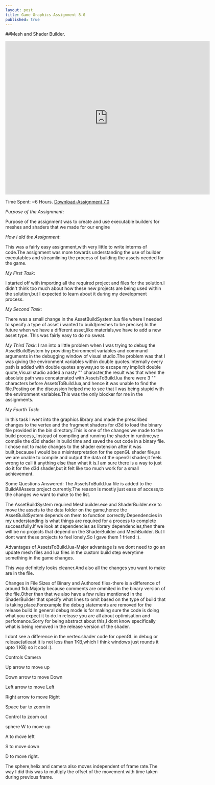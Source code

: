 ```yaml
---
layout: post
title: Game Graphics-Assignment 8.0
published: true
---
```



##Mesh and Shader Builder.
<iframe width="640" height="480" src="http://cade.utah.edu/~gujjar/Assignment7/maya_export.PNG" frameborder="0" allowfullscreen></iframe>

Time Spent: ~6 Hours.
[Download-Assignment 7.0](http://cade.utah.edu/~gujjar/Assignment7/game.zip)


_Purpose of the Assignment_:

Purpose of the assignment was to create and use executable builders for meshes and shaders that we made for our engine

_How I did the Assignment_:

This was a fairly easy assignment,with very little to write interms of code.The assignment was more towards understanding the use of builder executables and streamlining the process of building the assets needed for the game.

_My First Task_:

I started off with importing all the required project and files for the solution.I didn't think too much about how these new projects are being used within the solution,but I expected to learn about it during my development process.

_My Second Task_:

There was a small change in the AssetBuildSystem.lua file where I needed to specify a type of asset i wanted to build(meshes to be precise).In the future when we have a different asset,like materials,we have to add a new asset type.
 This was fairly easy to do no sweat.

_My Third Task_:
I ran into a little problem when I was trying to debug the AssetBuildSystem by providing Evironment variables and command arguments in the debugging window of visual studio.The problem was that I was giving the environment variables within
double quotes.Internally every path is added with double quotes anyway,so to escape my implicit double quote,Visual studio added a nasty "\" character,the result was that when the absolute path was concatenated with
AssetsToBuild.lua there were 3 "\" characters before AssetsToBuild.lua,and hence it was unable to find the file.Posting on the discussion helped me to see that I was being stupid with the environment variables.This was the only blocker for me in the assignments.

	
_My Fourth Task_:

In this task I went into the graphics library and made the prescribed changes to the vertex and the fragment shaders for d3d to load the binary file provided in the bin directory.This is one of the changes we made to the build process,.Instead of compiling and running the shader in runtime,we compile the d3d shader in build time
and saved the out code in a binary file. I chose not to make changes to the shader extension after it was built,because I would be a misinterpretation for the openGL shader file,as we are unable to compile and output the data of the openGl shader,it feels wrong to call it anything else than what it is.I am sure there is a way to just do it for the d3d shader,but 
it felt like too much work for a small achievement.


Some Questions Answered:
The AssetsToBuild.lua file is added to the BuildAllAssets project currently.The reason is mostly just ease of access,to the changes we want to make to the list.


The AssetBuildSystem required Meshbuilder.exe and ShaderBuilder.exe to move the assets to the data folder on the game,hence the AssetBuildSystem depends on them to function correctly.Dependencies in my understanding is what things are required for a process to complete successfully.If we look at dependencies as library dependencies,then there will be no projects that depend on the ShaderBuilder and MeshBuilder.
But I dont want these projects to feel lonely.So I gave them 1 friend :).


Advantages of AssetsToBuild.lua-Major advantage is we dont need to go an update mesh files and lua files in the custom build step everytime something in the game changes.


This way definitely looks cleaner.And also all the changes you want to make are in the file.


Changes in File Sizes of Binary and Authored files-there is a difference of around 1kb.Majorly because comments are ommited in the binary version of the file.Other than that we also have a few rules mentioned in the ShaderBuilder that specify what lines to omit based on the type of build that is taking place.Forexample the debug statements are removed for the release build 
In general debug mode is for making sure the code is doing what you expect it to do.In release you are all about optimisation and perfomance.Sorry for being abstract about this,I dont know specifically what is being removed in the release version of the shader.


I dont see a difference in the vertex.shader code for openGL in debug or release(atleast it is not less than 1KB,which I think windows just rounds it upto 1 KB) so it cool :).



Controls
Camera


Up arrow to move up

Down arrow to move Down

Left arrow to move Left

Right arrow to move Right


Space bar to zoom in


Control to zoom out

sphere
W to move up

A to move left

S to move down

D to move right.

The sphere,helix and camera also moves independent of frame rate.The way I did this was to multiply the offset of the movement with time taken during previous frame.






